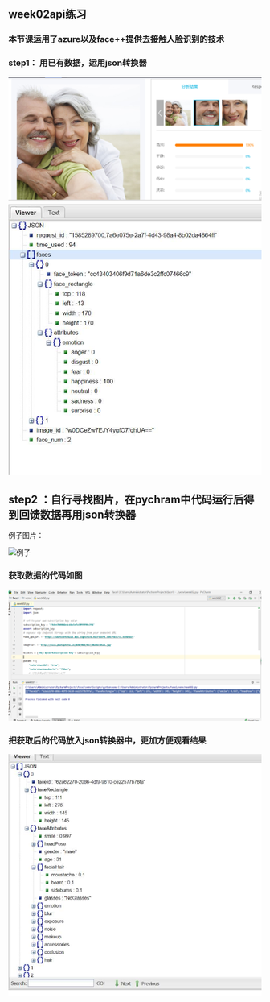 ## week02api练习
### 本节课运用了azure以及face++提供去接触人脸识别的技术
### step1： 用已有数据，运用json转换器
![face1](/face.jpg)
![face2](/json.jpg)
## step2 ：自行寻找图片，在pychram中代码运行后得到回馈数据再用json转换器
例子图片：

![例子](http://picm.photophoto.cn/036/063/027/0630270121.jpg)
### 获取数据的代码如图

![](/image/daima.jpg)
### 把获取后的代码放入json转换器中，更加方便观看结果
![](/image/json2.jpg)
